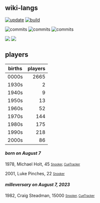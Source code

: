 ## wiki-langs
[![update](https://github.com/dreamerminsk/wiki-langs/actions/workflows/update-tables.yml/badge.svg)](https://github.com/dreamerminsk/wiki-langs/actions/workflows/update-tables.yml)
[![build](https://github.com/dreamerminsk/wiki-langs/actions/workflows/build.yml/badge.svg)](https://github.com/dreamerminsk/wiki-langs/actions/workflows/build.yml)

![commits](https://img.shields.io/github/commit-activity/y/dreamerminsk/wiki-langs)
![commits](https://img.shields.io/github/commit-activity/m/dreamerminsk/wiki-langs)
![commits](https://img.shields.io/github/commit-activity/w/dreamerminsk/wiki-langs)

![](https://img.shields.io/github/languages/code-size/dreamerminsk/wiki-langs)
![](https://img.shields.io/github/repo-size/dreamerminsk/wiki-langs)

## players
| births | players |
| :----: | ------: |
| 0000s | 2665 |
| 1930s | 2 |
| 1940s | 9 |
| 1950s | 13 |
| 1960s | 52 |
| 1970s | 144 |
| 1980s | 175 |
| 1990s | 218 |
| 2000s | 86 |

#### ***born on August  7***
1978, Michael Holt, 45 <sub><sup>[Snooker](http://www.snooker.org/res/index.asp?player=125), [CueTracker](http://cuetracker.net/Players/michael-holt/)</sup></sub>

2001, Luke Pinches, 22 <sub><sup>[Snooker](http://www.snooker.org/res/index.asp?player=2081)</sup></sub>


#### ***milleversary on August  7, 2023***
1982, Craig Steadman, 15000 <sub><sup>[Snooker](http://www.snooker.org/res/index.asp?player=131), [CueTracker](http://cuetracker.net/Players/craig-steadman/)</sup></sub>



